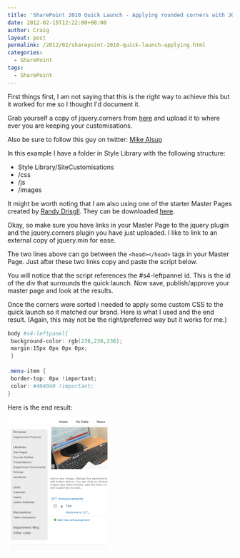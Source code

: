 ```yaml
---
title: 'SharePoint 2010 Quick Launch - Applying rounded corners with JQUERY'
date: 2012-02-15T12:22:00+00:00
author: Craig
layout: post
permalink: /2012/02/sharepoint-2010-quick-launch-applying.html
categories:
  - SharePoint
tags:
  - SharePoint
---
```

First things first, I am not saying that this is the right way to achieve this but it worked for me so I thought I'd document it.

Grab yourself a copy of jquery.corners from [here](http://malsup.github.com/jquery.corner.js) and upload it to where ever you are keeping your customisations.

Also be sure to follow this guy on twitter: [Mike Alsup](http://twitter.com/malsup)

<!--more-->

In this example I have a folder in Style Library with the following structure:

* Style Library/SiteCustomisations
* /css
* /js
* /images

It might be worth noting that I am also using one of the starter Master Pages created by [Randy Drisgll](http://blog.drisgill.com/). They can be downloaded [here](http://startermasterpages.codeplex.com/).

Okay, so make sure you have links in your Master Page to the jquery plugin and the jquery.corners plugin you have just uploaded. I like to link to an external copy of jquery.min for ease.

The two lines above can go between the ```<head></head>``` tags in your Master Page.
Just after these two links copy and paste the script below.

You will notice that the script references the #s4-leftpannel id. This is the id of the div that surrounds the quick launch. Now save, publish/approve your master page and look at the results.

Once the corners were sorted I needed to apply some custom CSS to the quick launch so it matched our brand. Here is what I used and the end result. (Again, this may not be the right/preferred way but it works for me.)

```PowerShell
body #s4-leftpanel{
 background-color: rgb(236,236,236);
 margin:15px 0px 0px 0px;
 }

.menu-item {
 border-top: 0px !important;
 color: #404040 !important;
}
```

Here is the end result:

![QuickLaunch](/assets/images/QuickLaunch-224x300.png)
